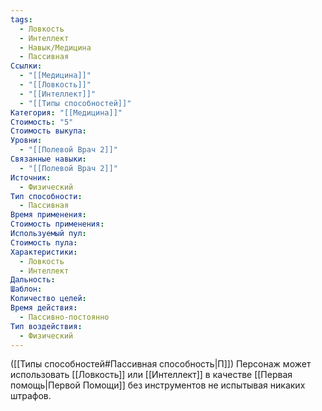 ```yaml
---
tags:
  - Ловкость
  - Интеллект
  - Навык/Медицина
  - Пассивная
Ссылки:
  - "[[Медицина]]"
  - "[[Ловкость]]"
  - "[[Интеллект]]"
  - "[[Типы способностей]]"
Категория: "[[Медицина]]"
Стоимость: "5"
Стоимость выкупа: 
Уровни:
  - "[[Полевой Врач 2]]"
Связанные навыки:
  - "[[Полевой Врач 2]]"
Источник:
  - Физический
Тип способности:
  - Пассивная
Время применения: 
Стоимость применения: 
Используемый пул: 
Стоимость пула: 
Характеристики:
  - Ловкость
  - Интеллект
Дальность: 
Шаблон: 
Количество целей: 
Время действия:
  - Пассивно-постоянно
Тип воздействия:
  - Физический
---
```

([[Типы способностей#Пассивная способность|П]]) Персонаж может использовать [[Ловкость]] или [[Интеллект]] в качестве [[Первая помощь|Первой Помощи]] без инструментов не испытывая никаких штрафов. 